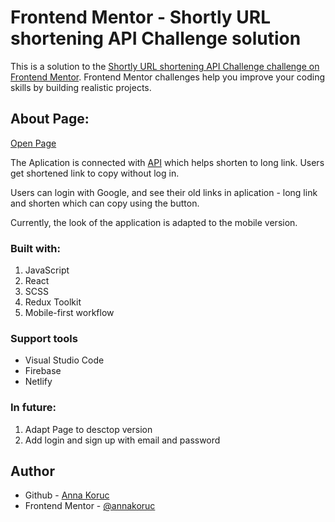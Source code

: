 # Frontend Mentor - Shortly URL shortening API Challenge solution

This is a solution to the [Shortly URL shortening API Challenge challenge on Frontend Mentor](https://www.frontendmentor.io/challenges/url-shortening-api-landing-page-2ce3ob-G). Frontend Mentor challenges help you improve your coding skills by building realistic projects. 

## About Page:

[Open Page](https://shortly-frontendmentor-ak.netlify.app/)

The Aplication is connected with [API](https://shrtco.de/docs) which helps shorten to long link. Users get shortened link to copy without log in. 

Users can login with Google, and see their old links in aplication - long link and shorten which can copy using the button. 

Currently, the look of the application is adapted to the mobile version.

### Built with:

1. JavaScript
2. React
3. SCSS
4. Redux Toolkit 
5. Mobile-first workflow

### Support tools

- Visual Studio Code
- Firebase
- Netlify

### In future: 
1. Adapt Page to desctop version
2. Add login and sign up with email and password

## Author

- Github - [Anna Koruc](https://github.com/annakoruc)
- Frontend Mentor - [@annakoruc](https://www.frontendmentor.io/profile/annakoruc)
